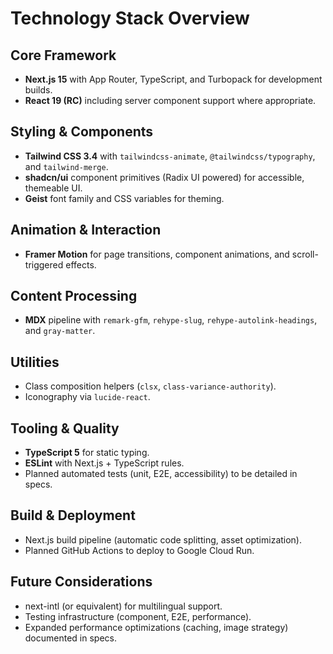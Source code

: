 # Technology Stack Overview

## Core Framework
- **Next.js 15** with App Router, TypeScript, and Turbopack for development builds.
- **React 19 (RC)** including server component support where appropriate.

## Styling & Components
- **Tailwind CSS 3.4** with `tailwindcss-animate`, `@tailwindcss/typography`, and `tailwind-merge`.
- **shadcn/ui** component primitives (Radix UI powered) for accessible, themeable UI.
- **Geist** font family and CSS variables for theming.

## Animation & Interaction
- **Framer Motion** for page transitions, component animations, and scroll-triggered effects.

## Content Processing
- **MDX** pipeline with `remark-gfm`, `rehype-slug`, `rehype-autolink-headings`, and `gray-matter`.

## Utilities
- Class composition helpers (`clsx`, `class-variance-authority`).
- Iconography via `lucide-react`.

## Tooling & Quality
- **TypeScript 5** for static typing.
- **ESLint** with Next.js + TypeScript rules.
- Planned automated tests (unit, E2E, accessibility) to be detailed in specs.

## Build & Deployment
- Next.js build pipeline (automatic code splitting, asset optimization).
- Planned GitHub Actions to deploy to Google Cloud Run.

## Future Considerations
- next-intl (or equivalent) for multilingual support.
- Testing infrastructure (component, E2E, performance).
- Expanded performance optimizations (caching, image strategy) documented in specs.
